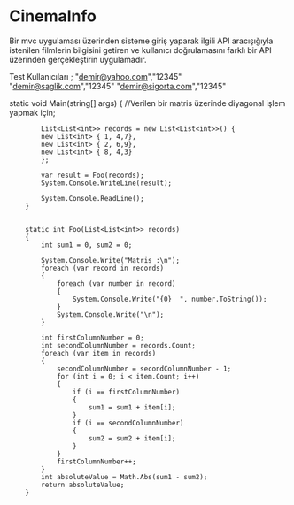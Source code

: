 # CinemaInfo
 Bir mvc uygulaması üzerinden sisteme giriş yaparak ilgili API aracışığıyla istenilen filmlerin bilgisini getiren ve kullanıcı doğrulamasını farklı bir API üzerinden gerçekleştirin uygulamadır.


 Test Kullanıcıları ; 
 "demir@yahoo.com","12345"
 "demir@saglik.com","12345"
 "demir@sigorta.com","12345"


  static void Main(string[] args)
        {
            //Verilen bir matris üzerinde diyagonal işlem yapmak için;

            List<List<int>> records = new List<List<int>>() {
            new List<int> { 1, 4,7},
            new List<int> { 2, 6,9},
            new List<int> { 8, 4,3}
            };

            var result = Foo(records);
            System.Console.WriteLine(result);

            System.Console.ReadLine();
        }


        static int Foo(List<List<int>> records)
        {
            int sum1 = 0, sum2 = 0;

            System.Console.Write("Matris :\n");
            foreach (var record in records)
            {
                foreach (var number in record)
                {
                    System.Console.Write("{0}  ", number.ToString());
                }
                System.Console.Write("\n");
            }

            int firstColumnNumber = 0;
            int secondColumnNumber = records.Count;
            foreach (var item in records)
            {
                secondColumnNumber = secondColumnNumber - 1;
                for (int i = 0; i < item.Count; i++)
                {
                    if (i == firstColumnNumber)
                    {
                        sum1 = sum1 + item[i];
                    }
                    if (i == secondColumnNumber)
                    {
                        sum2 = sum2 + item[i];
                    }
                }
                firstColumnNumber++;
            }
            int absoluteValue = Math.Abs(sum1 - sum2);
            return absoluteValue;
        }
